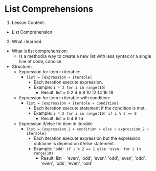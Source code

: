 # List Comprehensions
1. Lesson Content:
  - List Comprehension
2. What i learned:
  - What is list comprehension:
    - Is a method/a way to create a new list with less syntax or a single line of code, concise.
  - Structure:
    - Expression for item in iterable:
      - `list = [expression + iterable]`
        - Each iteration execute expression.
        - Example: `i * 2 for i in range(10)`
          - Result: list = 0 2 4 6 8 10 12 14 16 18
    - Expression for item in iterable with condition:
      - `list = [expression + iterable + condition]`
        - Each iteration execute statement if the condition is met.
        - Example: `i * 2 for i in range(10) if i % 2 == 0`
          - Result: list = 0 4 8 16
    - Expression if/else for item in iterable
      - `list = [expression_1 + condition + else + expression_2 + iterable]`
        - Each iteration execute expression but the expression outcome is depend on if/else statement.
        - Example: `'odd' if i % 2 == 1 else 'even' for i in range(10)`
          - Result: list = 'even', 'odd', 'even', 'odd', 'even', 'odd', 'even', 'odd', 'even', 'odd'